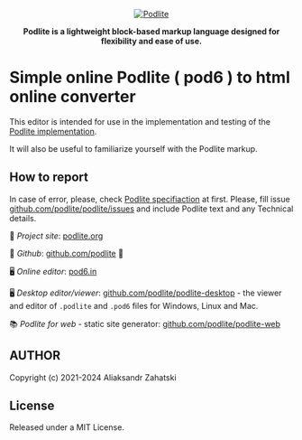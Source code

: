 <div align="center">

[![Podlite](https://github.com/zag/specs/raw/podlite-specification/assets/podlite_logo_256x256.png)](https://podlite.org)

**Podlite is a lightweight block-based markup language designed for flexibility and ease of use.**

</div>

# Simple online Podlite ( pod6 ) to html online converter

This editor is intended for use in the implementation and testing of the [Podlite implementation](https://github.com/podlite/podlite).

It will also be useful to familiarize yourself with the Podlite markup.

## How to report

In case of error, please, check [Podlite specifiaction](https://podlite.org/specification) at first.
Please, fill issue [github.com/podlite/podlite/issues](https://github.com/podlite/podlite/issues) and include Podlite text and any Technical details.


📖 _Project site_: [podlite.org](https://podlite.org)

📌 _Github_: [github.com/podlite](https://github.com/podlite/) 🤩

🖥️ _Online editor_: [pod6.in](https://pod6.in/)

🖥️ _Desktop editor/viewer_: [github.com/podlite/podlite-desktop](https://github.com/podlite/podlite-desktop) - the viewer and editor of `.podlite` and `.pod6` files for Windows, Linux and Mac.

📚 _Podlite for web_ - static site generator: [github.com/podlite/podlite-web](https://github.com/podlite/podlite-web)

## AUTHOR

Copyright (c) 2021-2024 Aliaksandr Zahatski

## License

Released under a MIT License.
